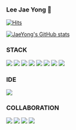 ### Lee Jae Yong 👋

[![Hits](https://hits.seeyoufarm.com/api/count/incr/badge.svg?url=https%3A%2F%2Fgithub.com%2FJaeYong0107&count_bg=%23498DD9&title_bg=%23AEACAC&icon=&icon_color=%23E7E7E7&title=hits&edge_flat=false)](https://hits.seeyoufarm.com)

[![JaeYong's GitHub stats](https://github-readme-stats.vercel.app/api?username=JaeYong0107)](https://github.com/anuraghazra/github-readme-stats) 
<!--
[![Solved.ac Profile](http://mazassumnida.wtf/api/v2/generate_badge?boj=dwd07)](https://solved.ac/dwd07/)
-->

### STACK
<img src="https://img.shields.io/badge/JAVA-%23007396?style=flat-square&logo=JAVA&logoColor=white"> <img src="https://img.shields.io/badge/HTML5-%23E34F26?style=flat-square&logo=HTML5&logoColor=white"> <img src="https://img.shields.io/badge/CSS3-%231572B6?style=flat-square&logo=CSS3&logoColor=white"> <img src="https://img.shields.io/badge/JAVASCRIPT-%23F7DF1E?style=flat-square&logo=JAVASCRIPT&logoColor=white"> <img src="https://img.shields.io/badge/TYPESCRIPT-%233178C6?style=flat-square&logo=TYPESCRIPT&logoColor=white"> <img src="https://img.shields.io/badge/REACT-%2361DAFB?style=flat-square&logo=REACT&logoColor=white"> <img src="https://img.shields.io/badge/REDUX-%23764ABC?style=flat-square&logo=REDUX&logoColor=white"> <img src="https://img.shields.io/badge/NEXT.js-%23000000?style=flat-square&logo=NEXT.js&logoColor=white">
### IDE
<img src="https://img.shields.io/badge/VISUAL STUDIO CODE-%23007ACC?style=flat-square&logo=VISUAL STUDIO CODE&logoColor=white"></br>
### COLLABORATION
<img src="https://img.shields.io/badge/GIT-%23F05032?style=flat-square&logo=GIT&logoColor=white"> <img src="https://img.shields.io/badge/JIRA-%230052CC?style=flat-square&logo=JIRA&logoColor=white"> <img src="https://img.shields.io/badge/SLACK-%234A154B?style=flat-square&logo=SLACK&logoColor=white"> <img src="https://img.shields.io/badge/FIGMA-%23F24E1E?style=flat-square&logo=FIGMA&logoColor=white">
